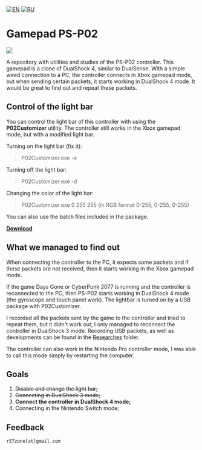 [![EN](https://user-images.githubusercontent.com/9499881/33184537-7be87e86-d096-11e7-89bb-f3286f752bc6.png)](https://github.com/r57zone/Gamepad-PS-P02/) 
[![RU](https://user-images.githubusercontent.com/9499881/27683795-5b0fbac6-5cd8-11e7-929c-057833e01fb1.png)](https://github.com/r57zone/Gamepad-PS-P02/blob/master/README.RU.md) 
# Gamepad PS-P02
![](https://user-images.githubusercontent.com/9499881/127786126-91f82dbf-7a86-4ded-879c-6bf8f777e57f.jpg)

A repository with utilities and studies of the PS-P02 controller. This gamepad is a clone of DualShock 4, similar to DualSense. With a simple wired connection to a PC, the controller connects in Xbox gamepad mode, but when sending certain packets, it starts working in DualShock 4 mode. It would be great to find out and repeat these packets.

## Control of the light bar
You can control the light bar of this controller with using the **P02Customizer** utility. The controller still works in the Xbox gamepad mode, but with a modified light bar.


Turning on the light bar (fix it):
>P02Customizer.exe -e


Turning off the light bar:
>P02Customizer.exe -d


Changing the color of the light bar:
>P02Customizer.exe 0 255 255
(in RGB format 0-255, 0-255, 0-255)


You can also use the batch files included in the package.



**[Download](https://github.com/r57zone/Gamepad-PS-P02/releases)**

## What we managed to find out
When connecting the controller to the PC, it expects some packets and if these packets are not received, then it starts working in the Xbox gamepad mode.



If the game Days Gone or CyberPunk 2077 is running and the controller is reconnected to the PC, then PS-P02 starts working in DualShock 4 mode (the gyroscope and touch panel work). The lightbar is turned on by a USB package with P02Customizer. 



I recorded all the packets sent by the game to the controller and tried to repeat them, but it didn't work out, I only managed to reconnect the controller in DualShock 3 mode. Recording USB packets, as well as developments can be found in the [Researches](https://github.com/r57zone/Gamepad-PS-P02/tree/master/Researches) folder.



The controller can also work in the Nintendo Pro controller mode, I was able to call this mode simply by restarting the computer.

## Goals
1. ~~Disable and change the light bar;~~
2. ~~Connecting in DualShock 3 mode;~~
3. **Connect the controller in DualShock 4 mode;**
4. Connecting in the Nintendo Switch mode;

## Feedback
`r57zone[at]gmail.com`